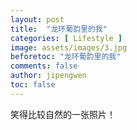 ```yaml
---
layout: post
title:  "龙环葡韵里的我"
categories: [ Lifestyle ]
image: assets/images/3.jpg
beforetoc: "龙环葡韵里的我"
comments: false
author: jipengwen
toc: false
---
```

  
笑得比较自然的一张照片！
